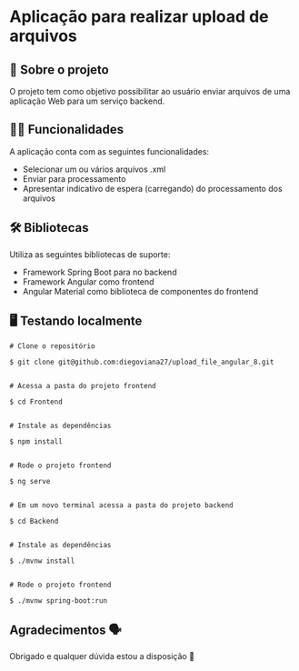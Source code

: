 
# Aplicação para realizar upload de arquivos

## 📑 Sobre o projeto

O projeto tem como objetivo possibilitar ao usuário enviar arquivos de uma aplicação Web para um serviço backend. 

## ✍🏻 Funcionalidades

A aplicação conta com as seguintes funcionalidades:

- Selecionar um ou vários arquivos .xml
- Enviar para processamento
- Apresentar indicativo de espera (carregando) do processamento dos arquivos

## 🛠 Bibliotecas

Utiliza as seguintes bibliotecas de suporte:

- Framework Spring Boot para no backend
- Framework Angular como frontend
- Angular Material como biblioteca de componentes do frontend

## 🖥 Testando localmente 

```
# Clone o repositório 

$ git clone git@github.com:diegoviana27/upload_file_angular_8.git
```

```

# Acessa a pasta do projeto frontend

$ cd Frontend
```

```

# Instale as dependências 

$ npm install
```

```

# Rode o projeto frontend

$ ng serve


# Em um novo terminal acessa a pasta do projeto backend
 
$ cd Backend
```

```

# Instale as dependências 

$ ./mvnw install
```

```

# Rode o projeto frontend

$ ./mvnw spring-boot:run
```


## Agradecimentos 🗣

Obrigado e qualquer dúvida estou a disposição 🤝
